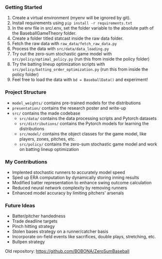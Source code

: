 ### Getting Started
1. Create a virtual environment (myenv will be ignored by git).
2. Install requirements using `pip install -r requirements.txt`
3. In the env file in src/.env, set the folder variable to the absolute path of the BaseballGameTheory folder.
4. Create a folder titled statcast inside the raw data folder.
5. Fetch the raw data with `raw_data/fetch_raw_data.py`
6. Process the data with `src/data/data_loading.py`
7. Try out the zero-sum stochastic game model with `src/policy/optimal_policy.py` (run this from inside the policy folder)
8. Try the batting lineup optimization scripts with `src/policy/batting_order_optimization.py` (run this from inside the policy folder)
9. Feel free to load the data with `bd = BaseballData()` and experiment!

### Project Structure
- `model_weights/` contains pre-trained models for the distributions
- `presentation/` contains the research poster and write-up
- `src/` contains the made codebase
  - `src/data/` contains the data processing scripts and Pytorch datasets
  - `src/distributions/` contains the Pytorch models for learning the distributions
  - `src/model/` contains the object classes for the game model, like players, zones, pitches, etc.
  - `src/policy/` contains the zero-sum stochastic game model and work on batting lineup optimization

### My Contributions
- Implented stochastic runners to accurately model speed
- Sped up ERA computation by dynamically storing inning results
- Modified batter representation to enhance swing outcome calculation
- Reduced neural network complexity by removing runners
- Enhanced model accuracy by limiting pitchers' arsenals

### Future Ideas
- Batter/pitcher handedness
- Trade deadline targets
- Pinch hitting strategy
- Stolen bases strategy on a runner/catcher basis
- Incorporate on-field events like sacrifices, double plays, stretching, etc.
- Bullpen strategy




Old repository: https://github.com/BOBONA/ZeroSumBaseball

